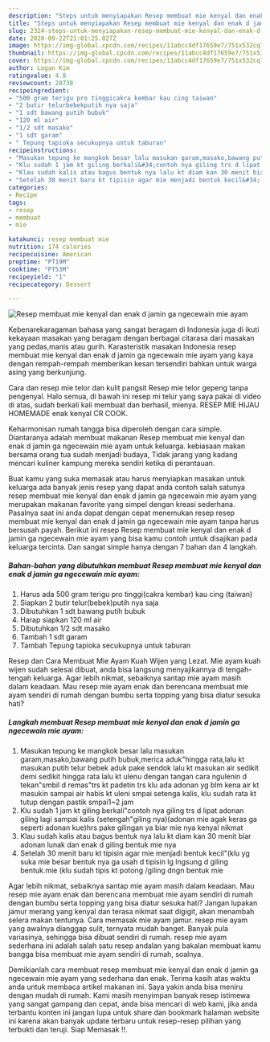 ```yaml
---
description: "Steps untuk menyiapakan Resep membuat mie kenyal dan enak d jamin ga ngecewain mie ayam Sempurna"
title: "Steps untuk menyiapakan Resep membuat mie kenyal dan enak d jamin ga ngecewain mie ayam Sempurna"
slug: 2324-steps-untuk-menyiapakan-resep-membuat-mie-kenyal-dan-enak-d-jamin-ga-ngecewain-mie-ayam-sempurna
date: 2020-09-22T21:01:25.027Z
image: https://img-global.cpcdn.com/recipes/11abcc4df17659e7/751x532cq70/resep-membuat-mie-kenyal-dan-enak-d-jamin-ga-ngecewain-mie-ayam-foto-resep-utama.jpg
thumbnail: https://img-global.cpcdn.com/recipes/11abcc4df17659e7/751x532cq70/resep-membuat-mie-kenyal-dan-enak-d-jamin-ga-ngecewain-mie-ayam-foto-resep-utama.jpg
cover: https://img-global.cpcdn.com/recipes/11abcc4df17659e7/751x532cq70/resep-membuat-mie-kenyal-dan-enak-d-jamin-ga-ngecewain-mie-ayam-foto-resep-utama.jpg
author: Logan Kim
ratingvalue: 4.8
reviewcount: 20738
recipeingredient:
- "500 gram terigu pro tinggicakra kembar kau cing taiwan"
- "2 butir telurbebekputih nya saja"
- "1 sdt bawang putih bubuk"
- "120 ml air"
- "1/2 sdt masako"
- "1 sdt garam"
- " Tepung tapioka secukupnya untuk taburan"
recipeinstructions:
- "Masukan tepung ke mangkok besar lalu masukan garam,masako,bawang putih bubuk,merica aduk&#34;hingga rata,lalu kt masukan putih telur bebek aduk pake sendok lalu kt masukan air sedikit demi sedikit hingga rata lalu kt ulenu dengan tangan cara ngulenin d tekan&#34;smbil d remas&#34;trs kt padetin trs klu ada adonan yg blm kena air kt masukin sampai air habis kt uleni smpai setenga kalis, klu sudah rata kt tutup dengan pastik smpai1~2 jam"
- "Klu sudah 1 jam kt giling berkali&#34;contoh nya giling trs d lipat adonan giling lagi sampai kalis (setengah&#34;giling nya)(adonan mie agak keras ga seperti adonan kue)hrs pake gilingan ya biar mie nya kenyal nikmat"
- "Klau sudah kalis atau bagus bentuk nya lalu kt diam kan 30 menit biar adonan lunak dan enak d giling bentuk mie nya"
- "Setelah 30 menit baru kt tipisin agar mie menjadi bentuk kecil&#34;(klu yg suka mie besar bentuk nya ga usah d tipisin lg lngsung d giling bentuk.mie (klu sudah tipis kt potong /giling dngn bentuk mie"
categories:
- Recipe
tags:
- resep
- membuat
- mie

katakunci: resep membuat mie 
nutrition: 174 calories
recipecuisine: American
preptime: "PT19M"
cooktime: "PT53M"
recipeyield: "1"
recipecategory: Dessert

---
```



![Resep membuat mie kenyal dan enak d jamin ga ngecewain mie ayam](https://img-global.cpcdn.com/recipes/11abcc4df17659e7/751x532cq70/resep-membuat-mie-kenyal-dan-enak-d-jamin-ga-ngecewain-mie-ayam-foto-resep-utama.jpg)

Kebenarekaragaman bahasa yang sangat beragam di Indonesia juga di ikuti kekayaan masakan yang beragam dengan berbagai citarasa dari masakan yang pedas,manis atau gurih. Karasteristik masakan Indonesia resep membuat mie kenyal dan enak d jamin ga ngecewain mie ayam yang kaya dengan rempah-rempah memberikan kesan tersendiri bahkan untuk warga asing yang berkunjung.


Cara dan resep mie telor dan kulit pangsit Resep mie telor gepeng tanpa pengenyal. Halo semua, di bawah ini resep mi telur yang saya pakai di video di atas, sudah berkali kali membuat dan berhasil, mienya. RESEP MIE HIJAU HOMEMADE enak kenyal CR COOK.

Keharmonisan rumah tangga bisa diperoleh dengan cara simple. Diantaranya adalah membuat makanan Resep membuat mie kenyal dan enak d jamin ga ngecewain mie ayam untuk keluarga. kebiasaan makan bersama orang tua sudah menjadi budaya, Tidak jarang yang kadang mencari kuliner kampung mereka sendiri ketika di perantauan.

Buat kamu yang suka memasak atau harus menyiapkan masakan untuk keluarga ada banyak jenis resep yang dapat anda contoh salah satunya resep membuat mie kenyal dan enak d jamin ga ngecewain mie ayam yang merupakan makanan favorite yang simpel dengan kreasi sederhana. Pasalnya saat ini anda dapat dengan cepat menemukan resep resep membuat mie kenyal dan enak d jamin ga ngecewain mie ayam tanpa harus bersusah payah.
Berikut ini resep Resep membuat mie kenyal dan enak d jamin ga ngecewain mie ayam yang bisa kamu contoh untuk disajikan pada keluarga tercinta. Dan sangat simple hanya dengan 7 bahan dan 4 langkah.


<!--inarticleads1-->

##### Bahan-bahan yang dibutuhkan membuat Resep membuat mie kenyal dan enak d jamin ga ngecewain mie ayam:

1. Harus ada 500 gram terigu pro tinggi(cakra kembar) kau cing (taiwan)
1. Siapkan 2 butir telur(bebek)putih nya saja
1. Dibutuhkan 1 sdt bawang putih bubuk
1. Harap siapkan 120 ml air
1. Dibutuhkan 1/2 sdt masako
1. Tambah 1 sdt garam
1. Tambah  Tepung tapioka secukupnya untuk taburan


Resep dan Cara Membuat Mie Ayam Kuah Wijen yang Lezat. Mie ayam kuah wijen sudah selesai dibuat, anda bisa langsung menyajikannya di tengah-tengah keluarga. Agar lebih nikmat, sebaiknya santap mie ayam masih dalam keadaan. Mau resep mie ayam enak dan berencana membuat mie ayam sendiri di rumah dengan bumbu serta topping yang bisa diatur sesuka hati? 

<!--inarticleads2-->

##### Langkah membuat  Resep membuat mie kenyal dan enak d jamin ga ngecewain mie ayam:

1. Masukan tepung ke mangkok besar lalu masukan garam,masako,bawang putih bubuk,merica aduk&#34;hingga rata,lalu kt masukan putih telur bebek aduk pake sendok lalu kt masukan air sedikit demi sedikit hingga rata lalu kt ulenu dengan tangan cara ngulenin d tekan&#34;smbil d remas&#34;trs kt padetin trs klu ada adonan yg blm kena air kt masukin sampai air habis kt uleni smpai setenga kalis, klu sudah rata kt tutup dengan pastik smpai1~2 jam
1. Klu sudah 1 jam kt giling berkali&#34;contoh nya giling trs d lipat adonan giling lagi sampai kalis (setengah&#34;giling nya)(adonan mie agak keras ga seperti adonan kue)hrs pake gilingan ya biar mie nya kenyal nikmat
1. Klau sudah kalis atau bagus bentuk nya lalu kt diam kan 30 menit biar adonan lunak dan enak d giling bentuk mie nya
1. Setelah 30 menit baru kt tipisin agar mie menjadi bentuk kecil&#34;(klu yg suka mie besar bentuk nya ga usah d tipisin lg lngsung d giling bentuk.mie (klu sudah tipis kt potong /giling dngn bentuk mie


Agar lebih nikmat, sebaiknya santap mie ayam masih dalam keadaan. Mau resep mie ayam enak dan berencana membuat mie ayam sendiri di rumah dengan bumbu serta topping yang bisa diatur sesuka hati? Jangan lupakan jamur merang yang kenyal dan terasa nikmat saat digigit, akan menambah selera makan tentunya. Cara memasak mie ayam jamur. resep mie ayam yang awalnya dianggap sulit, ternyata mudah banget. Banyak pula variasinya, sehingga bisa dibuat sendiri di rumah. resep mie ayam sederhana ini adalah salah satu resep andalan yang bakalan membuat kamu bangga bisa membuat mie ayam sendiri di rumah, soalnya. 

Demikianlah cara membuat resep membuat mie kenyal dan enak d jamin ga ngecewain mie ayam yang sederhana dan enak. Terima kasih atas waktu anda untuk membaca artikel makanan ini. Saya yakin anda bisa meniru dengan mudah di rumah. Kami masih menyimpan banyak resep istimewa yang sangat gampang dan cepat, anda bisa mencari di web kami, jika anda terbantu konten ini jangan lupa untuk share dan bookmark halaman website ini karena akan banyak update terbaru untuk resep-resep pilihan yang terbukti dan teruji. Siap Memasak !!. 

